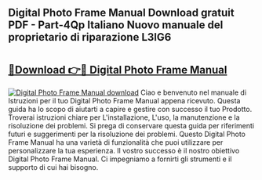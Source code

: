 ## Digital Photo Frame Manual Download gratuit PDF - Part-4Qp Italiano Nuovo manuale del proprietario di riparazione L3lG6

# <h2><a href="http://dfczlyy.blite.top/?on=Digital+Photo+Frame+Manual">🔗Download 👉🔴 Digital Photo Frame Manual</a></h2>

[![Digital Photo Frame Manual download](https://i.imgur.com/lujVjoI.png)](http://dfczlyy.blite.top/?on=Digital+Photo+Frame+Manual)
Ciao e benvenuto nel manuale di Istruzioni per il tuo Digital Photo Frame Manual appena ricevuto. Questa guida ha lo scopo di aiutarti a capire e gestire con successo il tuo Prodotto. Troverai istruzioni chiare per L'installazione, L'uso, la manutenzione e la risoluzione dei problemi. Si prega di conservare questa guida per riferimenti futuri e suggerimenti per la risoluzione dei problemi. Questo Digital Photo Frame Manual ha una varietà di funzionalità che puoi utilizzare per personalizzare la tua esperienza. Il vostro successo è il nostro obiettivo Digital Photo Frame Manual. Ci impegniamo a fornirti gli strumenti e il supporto di cui hai bisogno.
